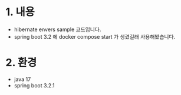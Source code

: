 # 1. 내용
- hibernate envers sample 코드입니다.
- spring boot 3.2 에 docker compose start 가 생겼길래 사용해봤습니다.

# 2. 환경
- java 17
- spring boot 3.2.1
